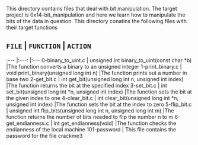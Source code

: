 This directory contains files that deal with bit manipulation. The target project is 0x14-bit_manipulation and here we learn how to manipulate the bits of the data in question. This directory conatins the following files with their target functions

`FILE`              |   `FUNCTION`                               	                | `ACTION`
-------------------------------------------------------------------------------------------------------------------------------------------------------
:---		    |:---:								|:---
0-binary_to_uint.c  |  unsigned int binary_to_uint(const char *b)                       |The function converts a binary to an unsigned integer
1-print_binary.c    |  void print_binary(unsigned long int n)                           |The function prints out a number in base two
2-get_bit.c         |  int get_bit(unsigned long int n, unsigned int index)             |The function returns the bit at the specified index
3-set_bit.c         |  int set_bit(unsigned long int *n, unsigned int index)            |The function sets the bit at the given index to one
4-clear_bit.c       |  int clear_bit(unsigned long int *n, unsigned int index)          |The function sets the bit at the index to zero
5-flip_bit.c        |  unsigned int flip_bits(unsigned long int n, unsigned long int m) |The function returns the number of bits needed to flip the number n to m
6-get_endianness.c  |  int get_endianness(void)                                         |The function checks the endianness of the local machine
101-password        |  This file contains the password for the file crackme3

